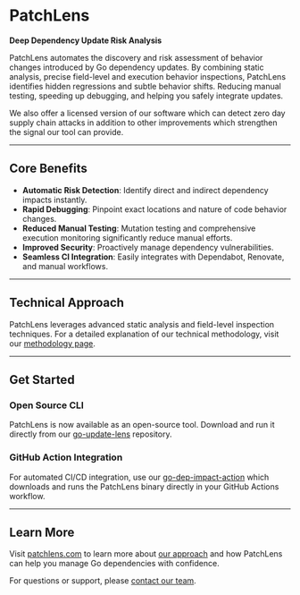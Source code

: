 # PatchLens

**Deep Dependency Update Risk Analysis**

PatchLens automates the discovery and risk assessment of behavior changes introduced by Go dependency updates. By combining static analysis, precise field-level and execution behavior inspections, PatchLens identifies hidden regressions and subtle behavior shifts. Reducing manual testing, speeding up debugging, and helping you safely integrate updates.

We also offer a licensed version of our software which can detect zero day supply chain attacks in addition to other improvements which strengthen the signal our tool can provide.

---

## Core Benefits

* **Automatic Risk Detection**: Identify direct and indirect dependency impacts instantly.
* **Rapid Debugging**: Pinpoint exact locations and nature of code behavior changes.
* **Reduced Manual Testing**: Mutation testing and comprehensive execution monitoring significantly reduce manual efforts.
* **Improved Security**: Proactively manage dependency vulnerabilities.
* **Seamless CI Integration**: Easily integrates with Dependabot, Renovate, and manual workflows.

---

## Technical Approach

PatchLens leverages advanced static analysis and field-level inspection techniques. For a detailed explanation of our technical methodology, visit our [methodology page](https://patchlens.com/methodology).

---

## Get Started

### Open Source CLI

PatchLens is now available as an open-source tool. Download and run it directly from our [go-update-lens](https://github.com/patchlens/go-update-lens) repository.

### GitHub Action Integration

For automated CI/CD integration, use our [go-dep-impact-action](https://github.com/patchlens/go-dep-impact-action) which downloads and runs the PatchLens binary directly in your GitHub Actions workflow.

---

## Learn More

Visit [patchlens.com](https://patchlens.com/) to learn more about [our approach](https://patchlens.com/methodology) and how PatchLens can help you manage Go dependencies with confidence.

For questions or support, please [contact our team](https://patchlens.com/contact).
